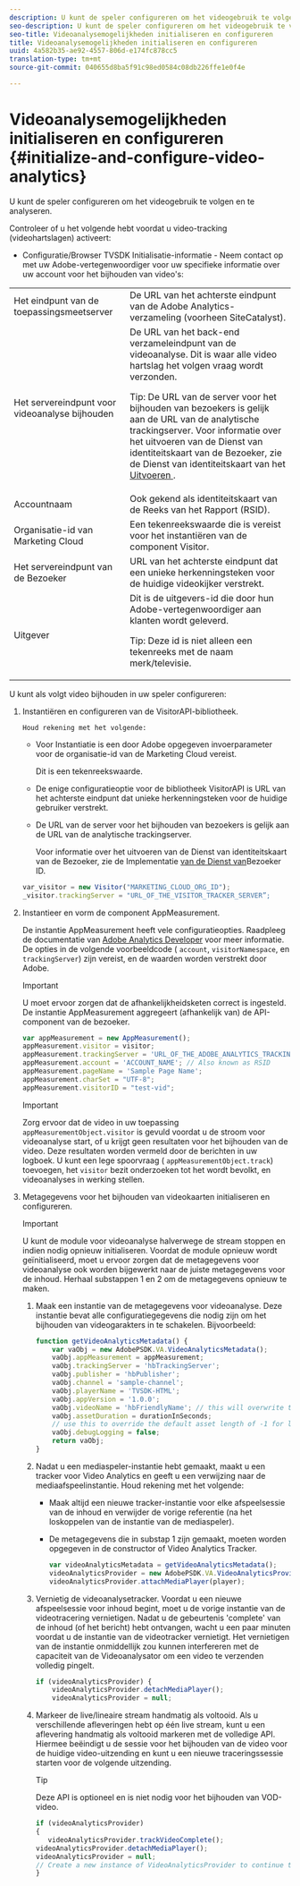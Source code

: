```yaml
---
description: U kunt de speler configureren om het videogebruik te volgen en te analyseren.
seo-description: U kunt de speler configureren om het videogebruik te volgen en te analyseren.
seo-title: Videoanalysemogelijkheden initialiseren en configureren
title: Videoanalysemogelijkheden initialiseren en configureren
uuid: 4a582b35-ae92-4557-806d-e174fc878cc5
translation-type: tm+mt
source-git-commit: 040655d8ba5f91c98ed0584c08db226ffe1e0f4e

---
```



# Videoanalysemogelijkheden initialiseren en configureren {#initialize-and-configure-video-analytics}

U kunt de speler configureren om het videogebruik te volgen en te analyseren.

Controleer of u het volgende hebt voordat u video-tracking (videohartslagen) activeert:

* Configuratie/Browser TVSDK Initialisatie-informatie - Neem contact op met uw Adobe-vertegenwoordiger voor uw specifieke informatie over uw account voor het bijhouden van video&#39;s:

<table id="table_3565328ABBEE4605A92EAE1ADE5D6F84">
 <tbody>
  <tr>
   <td colname="col1"> Het eindpunt van de toepassingsmeetserver </td>
   <td colname="col2"> De URL van het achterste eindpunt van de Adobe Analytics-verzameling (voorheen SiteCatalyst). </td>
  </tr>
  <tr>
   <td colname="col1"> Het servereindpunt voor videoanalyse bijhouden </td>
   <td colname="col2"> De URL van het back-end verzameleindpunt van de videoanalyse. Dit is waar alle video hartslag het volgen vraag wordt verzonden. <p>Tip:  De URL van de server voor het bijhouden van bezoekers is gelijk aan de URL van de analytische trackingserver. Voor informatie over het uitvoeren van de Dienst van identiteitskaart van de Bezoeker, zie de Dienst van identiteitskaart van het <a href="https://marketing.adobe.com/resources/help/en_US/mcvid/mcvid-setup-target.html" format="html" scope="external"> Uitvoeren </a>. </p> </td>
  </tr>
  <tr>
   <td colname="col1"> Accountnaam </td>
   <td colname="col2"> Ook gekend als identiteitskaart van de Reeks van het Rapport (RSID). </td>
  </tr>
  <tr>
   <td colname="col1"> Organisatie-id van Marketing Cloud </td>
   <td colname="col2"> Een tekenreekswaarde die is vereist voor het instantiëren van de component Visitor. </td>
  </tr>
  <tr>
   <td colname="col1"> Het servereindpunt van de Bezoeker </td>
   <td colname="col2"> URL van het achterste eindpunt dat een unieke herkenningsteken voor de huidige videokijker verstrekt. </td>
  </tr>
  <tr>
   <td colname="col1"> Uitgever </td>
   <td colname="col2"> Dit is de uitgevers-id die door hun Adobe-vertegenwoordiger aan klanten wordt geleverd. <p>Tip:  Deze id is niet alleen een tekenreeks met de naam merk/televisie. </p> </td>
  </tr>
 </tbody>
</table>

U kunt als volgt video bijhouden in uw speler configureren:

1. Instantiëren en configureren van de VisitorAPI-bibliotheek.

       Houd rekening met het volgende:
   
   * Voor Instantiatie is een door Adobe opgegeven invoerparameter voor de organisatie-id van de Marketing Cloud vereist.

      Dit is een tekenreekswaarde.
   * De enige configuratieoptie voor de bibliotheek VisitorAPI is URL van het achterste eindpunt dat unieke herkenningsteken voor de huidige gebruiker verstrekt.
   * De URL van de server voor het bijhouden van bezoekers is gelijk aan de URL van de analytische trackingserver.

      Voor informatie over het uitvoeren van de Dienst van identiteitskaart van de Bezoeker, zie de Implementatie [van de Dienst van](https://marketing.adobe.com/resources/help/en_US/mcvid/mcvid-setup-target.html)Bezoeker ID.

   ```js
   var_visitor = new Visitor("MARKETING_CLOUD_ORG_ID");
   _visitor.trackingServer = "URL_OF_THE_VISITOR_TRACKER_SERVER”;
   ```

2. Instantieer en vorm de component AppMeasurement.

   De instantie AppMeasurement heeft vele configuratieopties. Raadpleeg de documentatie van [Adobe Analytics Developer](https://microsite.omniture.com/t2/help/en_US/reference/#Developer) voor meer informatie. De opties in de volgende voorbeeldcode ( `account`, `visitorNamespace`, en `trackingServer`) zijn vereist, en de waarden worden verstrekt door Adobe.

   >[!IMPORTANT]
   >
   >U moet ervoor zorgen dat de afhankelijkheidsketen correct is ingesteld. De instantie AppMeasurement aggregeert (afhankelijk van) de API-component van de bezoeker.

   ```js
   var appMeasurement = new AppMeasurement();
   appMeasurement.visitor = visitor;
   appMeasurement.trackingServer = 'URL_OF_THE_ADOBE_ANALYTICS_TRACKING_SERVER';
   appMeasurement.account = 'ACCOUNT_NAME'; // Also known as RSID
   appMeasurement.pageName = 'Sample Page Name';
   appMeasurement.charSet = "UTF-8";
   appMeasurement.visitorID = "test-vid";
   ```

   >[!IMPORTANT]
   >
   >Zorg ervoor dat de video in uw toepassing `appMeasurementObject.visitor` is gevuld voordat u de stroom voor videoanalyse start, of u krijgt geen resultaten voor het bijhouden van de video. Deze resultaten worden vermeld door de berichten in uw logboek. U kunt een lege spoorvraag ( `appMeasurementObject.track`) toevoegen, het `visitor` bezit onderzoeken tot het wordt bevolkt, en videoanalyses in werking stellen.

3. Metagegevens voor het bijhouden van videokaarten initialiseren en configureren.

   >[!IMPORTANT]
   >
   >U kunt de module voor videoanalyse halverwege de stream stoppen en indien nodig opnieuw initialiseren. Voordat de module opnieuw wordt geïnitialiseerd, moet u ervoor zorgen dat de metagegevens voor videoanalyse ook worden bijgewerkt naar de juiste metagegevens voor de inhoud. Herhaal substappen 1 en 2 om de metagegevens opnieuw te maken.

   1. Maak een instantie van de metagegevens voor videoanalyse.
Deze instantie bevat alle configuratiegegevens die nodig zijn om het bijhouden van videogarakters in te schakelen. Bijvoorbeeld:

      ```js
      function getVideoAnalyticsMetadata() {
          var vaObj = new AdobePSDK.VA.VideoAnalyticsMetadata();
          vaObj.appMeasurement = appMeasurement;
          vaObj.trackingServer = 'hbTrackingServer';
          vaObj.publisher = 'hbPublisher';
          vaObj.channel = 'sample-channel';
          vaObj.playerName = 'TVSDK-HTML';
          vaObj.appVersion = '1.0.0';
          vaObj.videoName = 'hbFriendlyName'; // this will overwrite the ContextData variable a.media.friendlyName
          vaObj.assetDuration = durationInSeconds;
          // use this to override the default asset length of -1 for live streams
          vaObj.debugLogging = false;
          return vaObj;
      }
      ```

   2. Nadat u een mediaspeler-instantie hebt gemaakt, maakt u een tracker voor Video Analytics en geeft u een verwijzing naar de mediaafspeelinstantie.
Houd rekening met het volgende:

      * Maak altijd een nieuwe tracker-instantie voor elke afspeelsessie van de inhoud en verwijder de vorige referentie (na het loskoppelen van de instantie van de mediaspeler).
      * De metagegevens die in substap 1 zijn gemaakt, moeten worden opgegeven in de constructor of Video Analytics Tracker.

         ```js
         var videoAnalyticsMetadata = getVideoAnalyticsMetadata();
         videoAnalyticsProvider = new AdobePSDK.VA.VideoAnalyticsProvider(videoAnalyticsMetadata);
         videoAnalyticsProvider.attachMediaPlayer(player);
         ```
   3. Vernietig de videoanalysetracker.
Voordat u een nieuwe afspeelsessie voor inhoud begint, moet u de vorige instantie van de videotracering vernietigen. Nadat u de gebeurtenis &#39;complete&#39; van de inhoud (of het bericht) hebt ontvangen, wacht u een paar minuten voordat u de instantie van de videotracker vernietigt. Het vernietigen van de instantie onmiddellijk zou kunnen interfereren met de capaciteit van de Videoanalysator om een video te verzenden volledig pingelt.

      ```js
      if (videoAnalyticsProvider) {
          videoAnalyticsProvider.detachMediaPlayer();
          videoAnalyticsProvider = null;
      ```
   4. Markeer de live/lineaire stream handmatig als voltooid.
Als u verschillende afleveringen hebt op één live stream, kunt u een aflevering handmatig als voltooid markeren met de volledige API. Hiermee beëindigt u de sessie voor het bijhouden van de video voor de huidige video-uitzending en kunt u een nieuwe traceringssessie starten voor de volgende uitzending.
      >[!TIP]
      >
      >Deze API is optioneel en is niet nodig voor het bijhouden van VOD-video.

      ```js
      if (videoAnalyticsProvider)
      {
         videoAnalyticsProvider.trackVideoComplete();
      videoAnalyticsProvider.detachMediaPlayer();
      videoAnalyticsProvider = null;
      // Create a new instance of VideoAnalyticsProvider to continue tracking.
      } 
      ```
